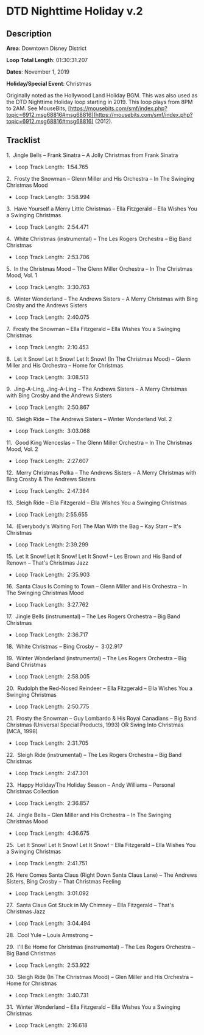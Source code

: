# DTD Nighttime Holiday v.2

## Description

**Area**: Downtown Disney District

**Loop Total Length**: 01:30:31.207

**Dates**: November 1, 2019

**Holiday/Special Event**: Christmas

Originally noted as the Hollywood Land Holiday BGM. This was also used as the DTD Nighttime Holiday loop starting in 2019. This loop plays from 8PM to 2AM. See MouseBits, [https://mousebits.com/smf/index.php?topic=6912.msg68816#msg68816](https://mousebits.com/smf/index.php?topic=6912.msg68816#msg68816) (2012).

## Tracklist

1\.  Jingle Bells – Frank Sinatra – A Jolly Christmas from Frank Sinatra 

- Loop Track Length:  1:54.765

2\.  Frosty the Snowman – Glenn Miller and His Orchestra – In The Swinging Christmas Mood 

- Loop Track Length:  3:58.994

3\.  Have Yourself a Merry Little Christmas – Ella Fitzgerald – Ella Wishes You a Swinging Christmas 

- Loop Track Length:  2:54.471

4\.  White Christmas (instrumental) – The Les Rogers Orchestra – Big Band Christmas 

- Loop Track Length:  2:53.706

5\.  In the Christmas Mood – The Glenn Miller Orchestra – In The Christmas Mood, Vol. 1 

- Loop Track Length:  3:30.763

6\.  Winter Wonderland – The Andrews Sisters – A Merry Christmas with Bing Crosby and the Andrews Sisters 

- Loop Track Length:  2:40.075

7\.  Frosty the Snowman – Ella Fitzgerald – Ella Wishes You a Swinging Christmas 

- Loop Track Length:  2:10.453

8\.  Let It Snow! Let It Snow! Let It Snow! (In The Christmas Mood) – Glenn Miller and His Orchestra – Home for Christmas 

- Loop Track Length:  3:08.513

9\.  Jing-A-Ling, Jing-A-Ling – The Andrews Sisters – A Merry Christmas with Bing Crosby and the Andrews Sisters 

- Loop Track Length:  2:50.867

10\.  Sleigh Ride – The Andrews Sisters – Winter Wonderland Vol. 2 

- Loop Track Length:  3:03.068

11\.  Good King Wenceslas – The Glenn Miller Orchestra – In The Christmas Mood, Vol. 2 

- Loop Track Length:  2:27.607

12\.  Merry Christmas Polka – The Andrews Sisters – A Merry Christmas with Bing Crosby & The Andrews Sisters 

- Loop Track Length:  2:47.384

13\.  Sleigh Ride – Ella Fitzgerald – Ella Wishes You a Swinging Christmas 

- Loop Track Length: 2:55.655

14\.  (Everybody's Waiting For) The Man With the Bag – Kay Starr – It's Christmas 

- Loop Track Length: 2:39.299

15\.  Let It Snow! Let It Snow! Let It Snow! – Les Brown and His Band of Renown – That's Christmas Jazz 

- Loop Track Length:  2:35.903

16\.  Santa Claus Is Coming to Town – Glenn Miller and His Orchestra – In The Swinging Christmas Mood 

- Loop Track Length:  3:27.762

17\.  Jingle Bells (instrumental) – The Les Rogers Orchestra – Big Band Christmas 

- Loop Track Length:  2:36.717

18\.  White Christmas – Bing Crosby –  3:02.917



19\.  Winter Wonderland (instrumental) – The Les Rogers Orchestra – Big Band Christmas 

- Loop Track Length:  2:58.005

20\.  Rudolph the Red-Nosed Reindeer – Ella Fitzgerald – Ella Wishes You a Swinging Christmas 

- Loop Track Length:  2:50.775

21\.  Frosty the Snowman – Guy Lombardo & His Royal Canadians – Big Band Christmas (Universal Special Products, 1993) OR Swing Into Christmas (MCA, 1998) 

- Loop Track Length:  2:31.705

22\.  Sleigh Ride (instrumental) – The Les Rogers Orchestra – Big Band Christmas 

- Loop Track Length:  2:47.301

23\.  Happy Holiday/The Holiday Season – Andy Williams – Personal Christmas Collection 

- Loop Track Length:  2:36.857

24\.  Jingle Bells – Glen Miller and His Orchestra – In The Swinging Christmas Mood 

- Loop Track Length:  4:36.675

25\.  Let It Snow! Let It Snow! Let It Snow! – Ella Fitzgerald – Ella Wishes You a Swinging Christmas 

- Loop Track Length:  2:41.751

26\. Here Comes Santa Claus (Right Down Santa Claus Lane) – The Andrews Sisters, Bing Crosby – That Christmas Feeling 

- Loop Track Length:  3:01.092

27\.  Santa Claus Got Stuck in My Chimney – Ella Fitzgerald – That's Christmas Jazz 

- Loop Track Length:  3:04.494

28\.  Cool Yule – Louis Armstrong –  



29\.  I'll Be Home for Christmas (instrumental) – The Les Rogers Orchestra – Big Band Christmas 

- Loop Track Length:  2:53.922

30\.  Sleigh Ride (In The Christmas Mood) – Glen Miller and His Orchestra – Home for Christmas 

- Loop Track Length:  3:40.731

31\.  Winter Wonderland – Ella Fitzgerald – Ella Wishes You a Swinging Christmas 

- Loop Track Length:  2:16.618
